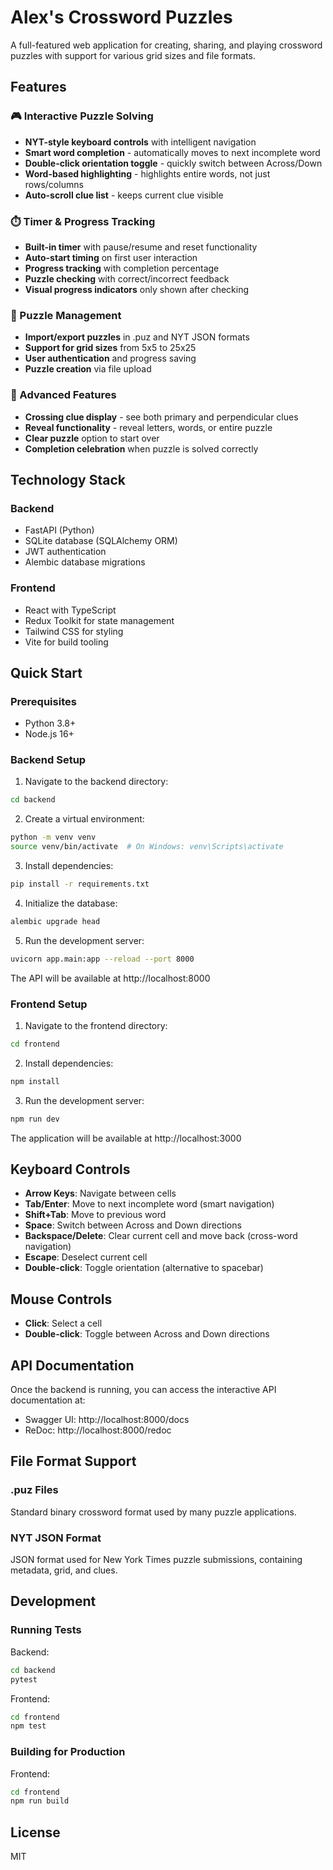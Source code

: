 # Alex's Crossword Puzzles

A full-featured web application for creating, sharing, and playing crossword puzzles with support for various grid sizes and file formats.

## Features

### 🎮 Interactive Puzzle Solving
- **NYT-style keyboard controls** with intelligent navigation
- **Smart word completion** - automatically moves to next incomplete word
- **Double-click orientation toggle** - quickly switch between Across/Down
- **Word-based highlighting** - highlights entire words, not just rows/columns
- **Auto-scroll clue list** - keeps current clue visible

### ⏱️ Timer & Progress Tracking  
- **Built-in timer** with pause/resume and reset functionality
- **Auto-start timing** on first user interaction
- **Progress tracking** with completion percentage
- **Puzzle checking** with correct/incorrect feedback
- **Visual progress indicators** only shown after checking

### 🔧 Puzzle Management
- **Import/export puzzles** in .puz and NYT JSON formats
- **Support for grid sizes** from 5x5 to 25x25
- **User authentication** and progress saving
- **Puzzle creation** via file upload

### 🎯 Advanced Features
- **Crossing clue display** - see both primary and perpendicular clues
- **Reveal functionality** - reveal letters, words, or entire puzzle  
- **Clear puzzle** option to start over
- **Completion celebration** when puzzle is solved correctly

## Technology Stack

### Backend
- FastAPI (Python)
- SQLite database (SQLAlchemy ORM)
- JWT authentication
- Alembic database migrations

### Frontend
- React with TypeScript
- Redux Toolkit for state management
- Tailwind CSS for styling
- Vite for build tooling

## Quick Start

### Prerequisites
- Python 3.8+
- Node.js 16+

### Backend Setup

1. Navigate to the backend directory:
```bash
cd backend
```

2. Create a virtual environment:
```bash
python -m venv venv
source venv/bin/activate  # On Windows: venv\Scripts\activate
```

3. Install dependencies:
```bash
pip install -r requirements.txt
```

4. Initialize the database:
```bash
alembic upgrade head
```

5. Run the development server:
```bash
uvicorn app.main:app --reload --port 8000
```

The API will be available at http://localhost:8000

### Frontend Setup

1. Navigate to the frontend directory:
```bash
cd frontend
```

2. Install dependencies:
```bash
npm install
```

3. Run the development server:
```bash
npm run dev
```

The application will be available at http://localhost:3000

## Keyboard Controls

- **Arrow Keys**: Navigate between cells
- **Tab/Enter**: Move to next incomplete word (smart navigation)
- **Shift+Tab**: Move to previous word
- **Space**: Switch between Across and Down directions
- **Backspace/Delete**: Clear current cell and move back (cross-word navigation)
- **Escape**: Deselect current cell
- **Double-click**: Toggle orientation (alternative to spacebar)

## Mouse Controls

- **Click**: Select a cell
- **Double-click**: Toggle between Across and Down directions

## API Documentation

Once the backend is running, you can access the interactive API documentation at:
- Swagger UI: http://localhost:8000/docs
- ReDoc: http://localhost:8000/redoc

## File Format Support

### .puz Files
Standard binary crossword format used by many puzzle applications.

### NYT JSON Format
JSON format used for New York Times puzzle submissions, containing metadata, grid, and clues.

## Development

### Running Tests

Backend:
```bash
cd backend
pytest
```

Frontend:
```bash
cd frontend
npm test
```

### Building for Production

Frontend:
```bash
cd frontend
npm run build
```

## License

MIT